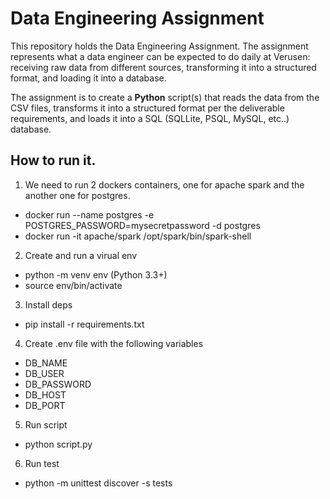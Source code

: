 # Data Engineering Assignment

This repository holds the Data Engineering Assignment. The assignment represents what a data engineer can be expected to do daily at Verusen: receiving raw data from different sources, transforming it into a structured format, and loading it into a database.

The assignment is to create a **Python** script(s) that reads the data from the CSV files, transforms it into a structured format per the deliverable requirements, and loads it into a SQL (SQLLite, PSQL, MySQL, etc..) database.

## How to run it.

1. We need to run 2 dockers containers, one for apache spark and the another one for postgres.
  - docker run --name postgres -e POSTGRES_PASSWORD=mysecretpassword -d postgres
  - docker run -it apache/spark /opt/spark/bin/spark-shell
2. Create and run a virual env
  - python -m venv env (Python 3.3+)
  - source env/bin/activate
3. Install deps
  - pip install -r requirements.txt
4. Create .env file with the following variables
  - DB_NAME
  - DB_USER
  - DB_PASSWORD
  - DB_HOST
  - DB_PORT
5. Run script
  - python script.py
6. Run test
  - python -m unittest discover -s tests
